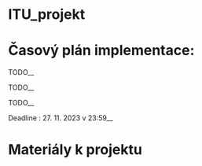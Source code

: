 # ITU_projekt

# Časový plán implementace: 
TODO__

TODO__

TODO__

Deadline : 27. 11. 2023 v 23:59__

# Materiály k projektu
